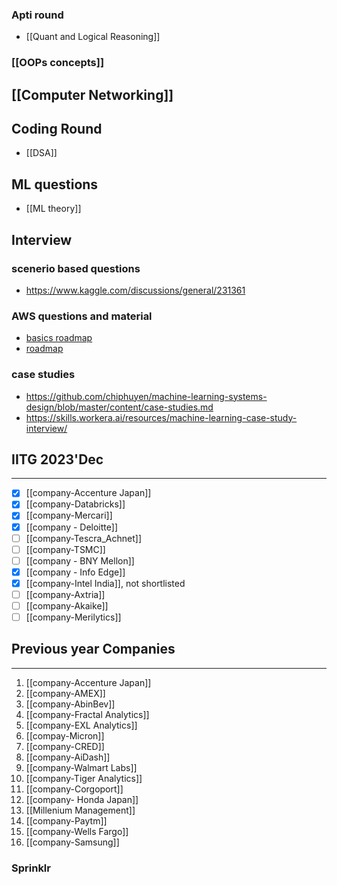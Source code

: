 
### Apti round
- [[Quant and Logical Reasoning]]

### [[OOPs concepts]]

## [[Computer Networking]]

## Coding Round
- [[DSA]]

## ML questions

- [[ML theory]]

## Interview
### scenerio based questions
- https://www.kaggle.com/discussions/general/231361
### AWS questions and material
- [basics roadmap](https://www.youtube.com/watch?v=LTH9m4HkeYY)
- [roadmap](https://coggle.it/diagram/ZNyWdlpO0W45uyGP/t/star-fundamental-aws-concepts-star/e32b8f30645ef1e3ac58b95a70c8eeeff3d0f53796c601930f3752cae1f959e6)
### case studies
- https://github.com/chiphuyen/machine-learning-systems-design/blob/master/content/case-studies.md
- https://skills.workera.ai/resources/machine-learning-case-study-interview/


## IITG 2023'Dec
---
- [x] [[company-Accenture Japan]]
- [x] [[company-Databricks]]
- [x] [[company-Mercari]]
- [x] [[company - Deloitte]]
- [ ] [[company-Tescra_Achnet]]
- [ ] [[company-TSMC]]
- [ ] [[company - BNY Mellon]]
- [x] [[company - Info Edge]]
- [x] [[company-Intel India]], not shortlisted
- [ ] [[company-Axtria]]
- [ ] [[company-Akaike]]
- [ ] [[company-Merilytics]]

## Previous year Companies
---
1. [[company-Accenture Japan]]
2. [[company-AMEX]]
3. [[company-AbinBev]]
4. [[company-Fractal Analytics]]
5. [[company-EXL Analytics]]
6. [[compay-Micron]]
7. [[company-CRED]]
8. [[company-AiDash]]
9. [[company-Walmart Labs]]
10. [[company-Tiger Analytics]]
11. [[company-Corgoport]]
12. [[company- Honda Japan]]
13. [[Millenium Management]]
14. [[company-Paytm]]
15. [[company-Wells Fargo]]
16. [[company-Samsung]]
### Sprinklr 